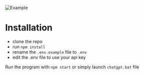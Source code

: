 ![Example](https://i.imgur.com/zN6AxOx.png)
# Installation
- clone the repo
- run `npm install`
- rename the `.env.example` file to `.env`
- edit the .env file to use your api key

Run the program with `npm start` or simply launch `chatgpt.bat` file
